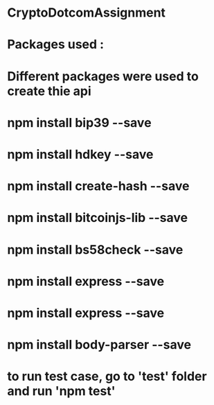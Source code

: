 # CryptoDotcomAssignment


# Packages used :

# Different packages were used to create thie api
# npm install bip39 --save
# npm install hdkey --save
# npm install create-hash --save
# npm install bitcoinjs-lib --save
# npm install bs58check --save
# npm install express --save
# npm install express --save
# npm install body-parser --save

# to run test case, go to 'test' folder and run 'npm test'
